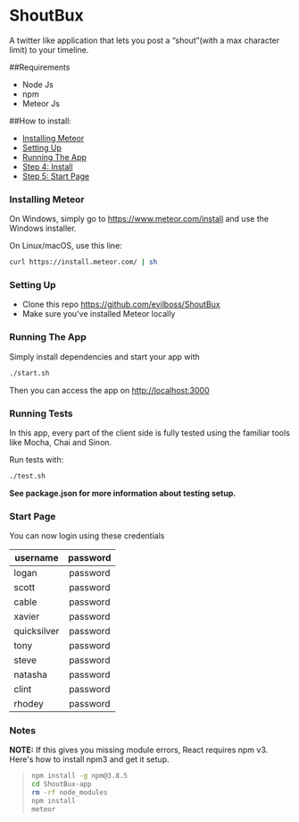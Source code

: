 


# ShoutBux

A twitter like application that lets you post a “shout”(with a max character limit) to your timeline.

##Requirements

* Node Js
* npm
* Meteor Js


##How to install:
* [Installing Meteor](#step1)
* [Setting Up](#step2)
* [Running The App](#step3)
* [Step 4: Install](#step4)
* [Step 5: Start Page](#step5)

### Installing Meteor

On Windows, simply go to https://www.meteor.com/install and use the Windows installer.

On Linux/macOS, use this line:

```bash
curl https://install.meteor.com/ | sh
```

### Setting Up

* Clone this repo <https://github.com/evilboss/ShoutBux>
* Make sure you've installed Meteor locally




### Running The App

Simply install dependencies and start your app with 
```bash 
./start.sh
```
Then you can access the app on <http://localhost:3000>

### Running Tests

In this app, every part of the client side is fully tested using the familiar tools like Mocha, Chai and Sinon.

Run tests with:


```bash
./test.sh
```

**See package.json for more information about testing setup.**

### Start Page
You can now login using these credentials

| username 	| password 	|
|-------------	|:--------:	|
| logan 	| password 	|
| scott 	| password 	|
| cable 	| password 	|
| xavier 	| password 	|
| quicksilver 	| password 	|
| tony 	| password 	|
| steve 	| password 	|
| natasha 	| password 	|
| clint 	| password 	|
| rhodey 	| password 	|

    
### Notes
**NOTE:** If this gives you missing module errors, React requires npm v3. Here's how to install npm3 and get it setup.
> ```bash
> npm install -g npm@3.8.5
> cd ShoutBux-app 
> rm -rf node_modules
> npm install
> meteor
> ```
